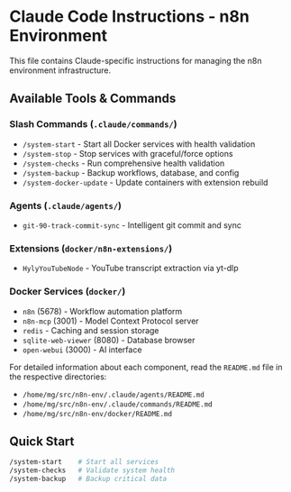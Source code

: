 # Claude Code Instructions - n8n Environment

This file contains Claude-specific instructions for managing the n8n environment infrastructure.

## Available Tools & Commands

### Slash Commands (`.claude/commands/`)
- `/system-start` - Start all Docker services with health validation
- `/system-stop` - Stop services with graceful/force options  
- `/system-checks` - Run comprehensive health validation
- `/system-backup` - Backup workflows, database, and config
- `/system-docker-update` - Update containers with extension rebuild

### Agents (`.claude/agents/`)
- `git-90-track-commit-sync` - Intelligent git commit and sync

### Extensions (`docker/n8n-extensions/`)
- `HylyYouTubeNode` - YouTube transcript extraction via yt-dlp

### Docker Services (`docker/`)
- `n8n` (5678) - Workflow automation platform
- `n8n-mcp` (3001) - Model Context Protocol server
- `redis` - Caching and session storage  
- `sqlite-web-viewer` (8080) - Database browser
- `open-webui` (3000) - AI interface

For detailed information about each component, read the `README.md` file in the respective directories:
- `/home/mg/src/n8n-env/.claude/agents/README.md`
- `/home/mg/src/n8n-env/.claude/commands/README.md` 
- `/home/mg/src/n8n-env/docker/README.md`

## Quick Start
```bash
/system-start    # Start all services
/system-checks   # Validate system health
/system-backup   # Backup critical data
```